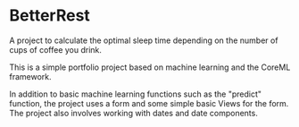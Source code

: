 # BetterRest

A project to calculate the optimal sleep time depending on the number of cups of coffee you drink.

This is a simple portfolio project based on machine learning and the CoreML framework.

In addition to basic machine learning functions such as the "predict" function, the project uses a form and some simple basic Views for the form. The project also involves working with dates and date components.
